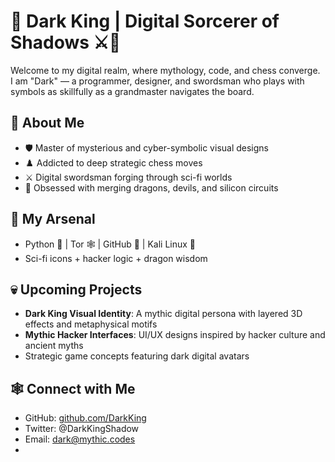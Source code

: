 # 👑 Dark King | Digital Sorcerer of Shadows ⚔️🧠

Welcome to my digital realm, where mythology, code, and chess converge.  
I am "Dark" — a programmer, designer, and swordsman who plays with symbols as skillfully as a grandmaster navigates the board.

## 🧩 About Me
- 🛡️ Master of mysterious and cyber-symbolic visual designs  
- ♟️ Addicted to deep strategic chess moves  
- ⚔️ Digital swordsman forging through sci-fi worlds  
- 🧠 Obsessed with merging dragons, devils, and silicon circuits

## 🚀 My Arsenal
- Python 🐍 | Tor 🕸️ | GitHub 🧬 | Kali Linux 👾  
- Sci-fi icons + hacker logic + dragon wisdom

## 💀 Upcoming Projects
- **Dark King Visual Identity**: A mythic digital persona with layered 3D effects and metaphysical motifs  
- **Mythic Hacker Interfaces**: UI/UX designs inspired by hacker culture and ancient myths  
- Strategic game concepts featuring dark digital avatars

## 🕸️ Connect with Me
- GitHub: [github.com/DarkKing](https://github.com/DarkKing)  
- Twitter: @DarkKingShadow  
- Email: dark@mythic.codes
- 
